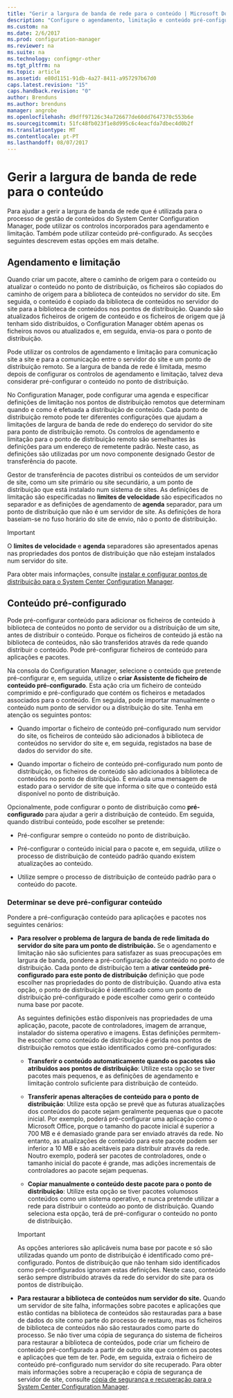 ```yaml
---
title: "Gerir a largura de banda de rede para o conteúdo | Microsoft Docs"
description: "Configure o agendamento, limitação e conteúdo pré-configurado para o System Center Configuration Manager."
ms.custom: na
ms.date: 2/6/2017
ms.prod: configuration-manager
ms.reviewer: na
ms.suite: na
ms.technology: configmgr-other
ms.tgt_pltfrm: na
ms.topic: article
ms.assetid: e80d1151-91db-4a27-8411-a957297b67d0
caps.latest.revision: "15"
caps.handback.revision: "0"
author: Brenduns
ms.author: brenduns
manager: angrobe
ms.openlocfilehash: d9dff97126c34a726677de60dd7647370c553b6e
ms.sourcegitcommit: 51fc48fb023f1e8d995c6c4eacfda7dbec4d0b2f
ms.translationtype: MT
ms.contentlocale: pt-PT
ms.lasthandoff: 08/07/2017
---
```

# <a name="manage-network-bandwidth-for-content"></a>Gerir a largura de banda de rede para o conteúdo
Para ajudar a gerir a largura de banda de rede que é utilizada para o processo de gestão de conteúdos do System Center Configuration Manager, pode utilizar os controlos incorporados para agendamento e limitação. Também pode utilizar conteúdo pré-configurado. As secções seguintes descrevem estas opções em mais detalhe.

##  <a name="BKMK_PlanningForThrottling"></a>Agendamento e limitação  

 Quando criar um pacote, altere o caminho de origem para o conteúdo ou atualizar o conteúdo no ponto de distribuição, os ficheiros são copiados do caminho de origem para a biblioteca de conteúdos no servidor do site. Em seguida, o conteúdo é copiado da biblioteca de conteúdos no servidor do site para a biblioteca de conteúdos nos pontos de distribuição. Quando são atualizados ficheiros de origem de conteúdo e os ficheiros de origem que já tenham sido distribuídos, o Configuration Manager obtém apenas os ficheiros novos ou atualizados e, em seguida, envia-os para o ponto de distribuição.

 Pode utilizar os controlos de agendamento e limitação para comunicação site a site e para a comunicação entre o servidor do site e um ponto de distribuição remoto. Se a largura de banda de rede é limitada, mesmo depois de configurar os controlos de agendamento e limitação, talvez deva considerar pré-configurar o conteúdo no ponto de distribuição.  

 No Configuration Manager, pode configurar uma agenda e especificar definições de limitação nos pontos de distribuição remotos que determinam quando e como é efetuada a distribuição de conteúdo. Cada ponto de distribuição remoto pode ter diferentes configurações que ajudam a limitações de largura de banda de rede do endereço do servidor do site para ponto de distribuição remoto. Os controlos de agendamento e limitação para o ponto de distribuição remoto são semelhantes às definições para um endereço de remetente padrão. Neste caso, as definições são utilizadas por um novo componente designado Gestor de transferência do pacote.

 Gestor de transferência de pacotes distribui os conteúdos de um servidor de site, como um site primário ou site secundário, a um ponto de distribuição que está instalado num sistema de sites. As definições de limitação são especificadas no **limites de velocidade** são especificados no separador e as definições de agendamento de **agenda** separador, para um ponto de distribuição que não é um servidor de site. As definições de hora baseiam-se no fuso horário do site de envio, não o ponto de distribuição.  

> [!IMPORTANT]  
>  O **limites de velocidade** e **agenda** separadores são apresentados apenas nas propriedades dos pontos de distribuição que não estejam instalados num servidor do site.  

Para obter mais informações, consulte [instalar e configurar pontos de distribuição para o System Center Configuration Manager](/sccm/core/servers/deploy/configure/install-and-configure-distribution-points).  

##  <a name="BKMK_PrestagingContent"></a>Conteúdo pré-configurado  
 Pode pré-configurar conteúdo para adicionar os ficheiros de conteúdo à biblioteca de conteúdos no ponto de servidor ou a distribuição de um site, antes de distribuir o conteúdo. Porque os ficheiros de conteúdo já estão na biblioteca de conteúdos, não são transferidos através da rede quando distribuir o conteúdo. Pode pré-configurar ficheiros de conteúdo para aplicações e pacotes.  

Na consola do Configuration Manager, selecione o conteúdo que pretende pré-configurar e, em seguida, utilize o **criar Assistente de ficheiro de conteúdo pré-configurado**. Esta ação cria um ficheiro de conteúdo comprimido e pré-configurado que contém os ficheiros e metadados associados para o conteúdo. Em seguida, pode importar manualmente o conteúdo num ponto de servidor ou a distribuição do site. Tenha em atenção os seguintes pontos:  

-   Quando importar o ficheiro de conteúdo pré-configurado num servidor do site, os ficheiros de conteúdo são adicionados à biblioteca de conteúdos no servidor do site e, em seguida, registados na base de dados do servidor do site.  

-   Quando importar o ficheiro de conteúdo pré-configurado num ponto de distribuição, os ficheiros de conteúdo são adicionados à biblioteca de conteúdos no ponto de distribuição. É enviada uma mensagem de estado para o servidor de site que informa o site que o conteúdo está disponível no ponto de distribuição.  

Opcionalmente, pode configurar o ponto de distribuição como **pré-configurado** para ajudar a gerir a distribuição de conteúdo. Em seguida, quando distribui conteúdo, pode escolher se pretende:  

-   Pré-configurar sempre o conteúdo no ponto de distribuição.  

-   Pré-configurar o conteúdo inicial para o pacote e, em seguida, utilize o processo de distribuição de conteúdo padrão quando existem atualizações ao conteúdo.  

-   Utilize sempre o processo de distribuição de conteúdo padrão para o conteúdo do pacote.  

###  <a name="BKMK_DetermineToPrestageContent"></a>Determinar se deve pré-configurar conteúdo  
 Pondere a pré-configuração conteúdo para aplicações e pacotes nos seguintes cenários:  

-   **Para resolver o problema de largura de banda de rede limitada do servidor do site para um ponto de distribuição.** Se o agendamento e limitação não são suficientes para satisfazer as suas preocupações em largura de banda, pondere a pré-configuração de conteúdo no ponto de distribuição. Cada ponto de distribuição tem a **ativar conteúdo pré-configurado para este ponto de distribuição** definição que pode escolher nas propriedades do ponto de distribuição. Quando ativa esta opção, o ponto de distribuição é identificado como um ponto de distribuição pré-configurado e pode escolher como gerir o conteúdo numa base por pacote.  

    As seguintes definições estão disponíveis nas propriedades de uma aplicação, pacote, pacote de controladores, imagem de arranque, instalador do sistema operativo e imagens. Estas definições permitem-lhe escolher como conteúdo de distribuição é gerida nos pontos de distribuição remotos que estão identificados como pré-configurados:  

    -   **Transferir o conteúdo automaticamente quando os pacotes são atribuídos aos pontos de distribuição**: Utilize esta opção se tiver pacotes mais pequenos, e as definições de agendamento e limitação controlo suficiente para distribuição de conteúdo.  

    -   **Transferir apenas alterações de conteúdo para o ponto de distribuição**: Utilize esta opção se prevê que as futuras atualizações dos conteúdos do pacote sejam geralmente pequenas que o pacote inicial. Por exemplo, poderá pré-configurar uma aplicação como o Microsoft Office, porque o tamanho do pacote inicial é superior a 700 MB e é demasiado grande para ser enviado através da rede. No entanto, as atualizações de conteúdo para este pacote podem ser inferior a 10 MB e são aceitáveis para distribuir através da rede. Noutro exemplo, poderá ser pacotes de controladores, onde o tamanho inicial do pacote é grande, mas adições incrementais de controladores ao pacote sejam pequenas.  

    -   **Copiar manualmente o conteúdo deste pacote para o ponto de distribuição**: Utilize esta opção se tiver pacotes volumosos conteúdos como um sistema operativo, e nunca pretende utilizar a rede para distribuir o conteúdo ao ponto de distribuição. Quando seleciona esta opção, terá de pré-configurar o conteúdo no ponto de distribuição.  

    > [!IMPORTANT]  
    >  As opções anteriores são aplicáveis numa base por pacote e só são utilizadas quando um ponto de distribuição é identificado como pré-configurado. Pontos de distribuição que não tenham sido identificados como pré-configurados ignoram estas definições. Neste caso, conteúdo serão sempre distribuído através da rede do servidor do site para os pontos de distribuição.  

-   **Para restaurar a biblioteca de conteúdos num servidor do site.** Quando um servidor de site falha, informações sobre pacotes e aplicações que estão contidas na biblioteca de conteúdos são restauradas para a base de dados do site como parte do processo de restauro, mas os ficheiros de biblioteca de conteúdos não são restaurados como parte do processo. Se não tiver uma cópia de segurança do sistema de ficheiros para restaurar a biblioteca de conteúdos, pode criar um ficheiro de conteúdo pré-configurado a partir de outro site que contém os pacotes e aplicações que tem de ter. Pode, em seguida, extraia o ficheiro de conteúdo pré-configurado num servidor do site recuperado. Para obter mais informações sobre a recuperação e cópia de segurança de servidor de site, consulte [cópia de segurança e recuperação para o System Center Configuration Manager](/sccm/protect/understand/backup-and-recovery).  
